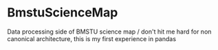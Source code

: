 # BmstuScienceMap
Data processing side of BMSTU science map / don't hit me hard for non canonical architecture, this is my first experience in pandas
